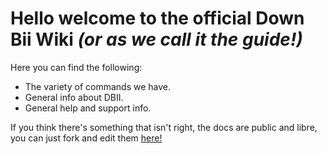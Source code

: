 # Hello welcome to the official Down Bii Wiki *(or as we call it the guide!)*

Here you can find the following:

- The variety of commands we have.
- General info about DBII.
- General help and support info.

If you think there's something that isn't right, the docs are public and libre, you can just fork and edit them [here!](https://github.com/DownBii/guide)